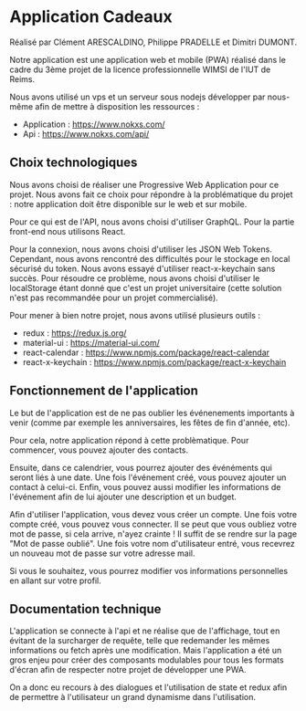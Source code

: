 # Application Cadeaux
Réalisé par Clément ARESCALDINO, Philippe PRADELLE et Dimitri DUMONT.

Notre application est une application web et mobile (PWA) réalisé dans le cadre du 3ème projet de la licence professionnelle WIMSI de l'IUT de Reims.

Nous avons utilisé un vps et un serveur sous nodejs développer par nous-même afin de mettre à disposition les ressources : 

- Application : https://www.nokxs.com/
- Api : https://www.nokxs.com/api/

## Choix technologiques
Nous avons choisi de réaliser une Progressive Web Application pour ce projet. Nous avons fait ce choix pour répondre à la problématique du projet : notre application doit être disponible sur le web et sur mobile.

Pour ce qui est de l'API, nous avons choisi d'utiliser GraphQL.
Pour la partie front-end nous utilisons React.

Pour la connexion, nous avons choisi d'utiliser les JSON Web Tokens. Cependant, nous avons rencontré des difficultés pour le stockage en local sécurisé du token. Nous avons essayé d'utiliser react-x-keychain sans succès. Pour résoudre ce problème, nous avons choisi d'utiliser le localStorage étant donné que c'est un projet universitaire (cette solution n'est pas recommandée pour un projet commercialisé).

Pour mener à bien notre projet, nous avons utilisé plusieurs outils :
- redux : https://redux.js.org/
- material-ui : https://material-ui.com/
- react-calendar : https://www.npmjs.com/package/react-calendar
- react-x-keychain : https://www.npmjs.com/package/react-x-keychain

## Fonctionnement de l'application
Le but de l'application est de ne pas oublier les événenements importants à venir (comme par exemple les anniversaires, les fêtes de fin d'année, etc). 

Pour cela, notre application répond à cette problèmatique. Pour commencer, vous pouvez ajouter des contacts.

Ensuite, dans ce calendrier, vous pourrez ajouter des événéments qui seront liés à une date. Une fois l'événement créé, vous pouvez ajouter un contact à celui-ci. Enfin, vous pouvez aussi modifier les informations de l'événement afin de lui ajouter une description et un budget.

Afin d'utiliser l'application, vous devez vous créer un compte. Une fois votre compte créé, vous pouvez vous connecter. Il se peut que vous oubliez votre mot de passe, si cela arrive, n'ayez crainte ! Il suffit de se rendre sur la page "Mot de passe oublié". Une fois votre nom d'utilisateur entré, vous recevrez un nouveau mot de passe sur votre adresse mail. 

Si vous le souhaitez, vous pourrez modifier vos informations personnelles en allant sur votre profil.

## Documentation technique
L'application se connecte à l'api et ne réalise que de l'affichage, tout en évitant de la surcharger de requête, telle que redemander les mêmes informations ou fetch après une modification. Mais l'application a été un gros enjeu pour créer des composants modulables pour tous les formats d'écran afin de respecter notre projet de développer une PWA.

On a donc eu recours à des dialogues et l'utilisation de state et redux afin de permettre à l'utilisateur un grand dynamisme dans l'utilisation.   